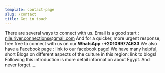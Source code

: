 ```yaml
---
template: contact-page
slug: /contact
title: Get in touch
---
```

There are several ways to connect with us. Email is a good start : [nile.river.connections@gmail.com](mailto:nile.river.connections@gmail.com)
And for a quicker, more urgent response, free free to connect with us on our **WhatsApp : +201099774633**
We also have a Facebook page : link to our facebook page!
We have many helpful, short Blogs on different aspects of the culture in this region: link to blogs!
Following this introduction is more detail information about Egypt. And never forget…..